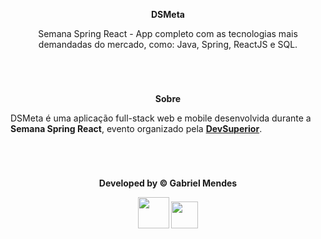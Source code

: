<div align="center">

**DSMeta**

Semana Spring React - App completo com as tecnologias mais demandadas do mercado, como: Java, Spring, ReactJS e SQL.

</div>

<br>

#

<div align="center">

**Sobre**

</div>

DSMeta é uma aplicação full-stack web e mobile desenvolvida durante a **Semana Spring React**, evento organizado pela **[DevSuperior](https://devsuperior.com.br)**.

<br>

#

<div align="center">

**Developed by © Gabriel Mendes**

<a href="https://www.linkedin.com/in/gabriel-mendes-0706ab1b8" target="_blank"><img src="https://img.shields.io/badge/-Linkedin-blue" width="50px" target="_blank"></a> <a href="https://github.com/Biellms" target="_blank"><img src="https://img.shields.io/badge/-Github-gray" width="43px" target="_blank"></a>

</div>